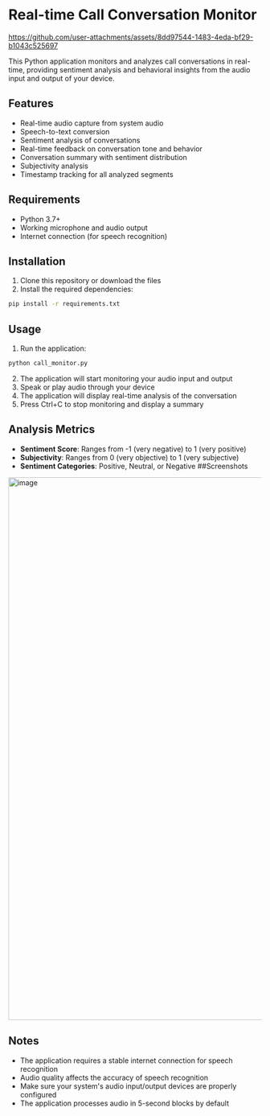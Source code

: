 # Real-time Call Conversation Monitor



https://github.com/user-attachments/assets/8dd97544-1483-4eda-bf29-b1043c525697


This Python application monitors and analyzes call conversations in real-time, providing sentiment analysis and behavioral insights from the audio input and output of your device.

## Features

- Real-time audio capture from system audio
- Speech-to-text conversion
- Sentiment analysis of conversations
- Real-time feedback on conversation tone and behavior
- Conversation summary with sentiment distribution
- Subjectivity analysis
- Timestamp tracking for all analyzed segments

## Requirements

- Python 3.7+
- Working microphone and audio output
- Internet connection (for speech recognition)

## Installation

1. Clone this repository or download the files
2. Install the required dependencies:
```bash
pip install -r requirements.txt
```

## Usage

1. Run the application:
```bash
python call_monitor.py
```

2. The application will start monitoring your audio input and output
3. Speak or play audio through your device
4. The application will display real-time analysis of the conversation
5. Press Ctrl+C to stop monitoring and display a summary

## Analysis Metrics

- **Sentiment Score**: Ranges from -1 (very negative) to 1 (very positive)
- **Subjectivity**: Ranges from 0 (very objective) to 1 (very subjective)
- **Sentiment Categories**: Positive, Neutral, or Negative
##Screenshots
<img width="1919" height="1079" alt="image" src="https://github.com/user-attachments/assets/3cd13f76-d3b6-4764-afd0-37eb819eb6c9" />

## Notes

- The application requires a stable internet connection for speech recognition
- Audio quality affects the accuracy of speech recognition
- Make sure your system's audio input/output devices are properly configured
- The application processes audio in 5-second blocks by default 
